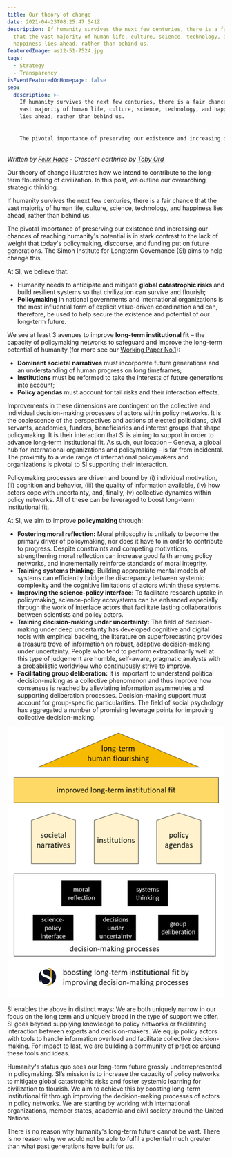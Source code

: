 ```yaml
---
title: Our theory of change
date: 2021-04-23T08:25:47.541Z
description: If humanity survives the next few centuries, there is a fair chance
  that the vast majority of human life, culture, science, technology, and
  happiness lies ahead, rather than behind us.
featuredImage: as12-51-7524.jpg
tags:
  - Strategy
  - Transparency
isEventFeaturedOnHomepage: false
seo:
  description: >-
    If humanity survives the next few centuries, there is a fair chance that the
    vast majority of human life, culture, science, technology, and happiness
    lies ahead, rather than behind us. 


    The pivotal importance of preserving our existence and increasing our chances of reaching humanity's potential is in stark contrast to the lack of weight that today's policymaking, discourse, and funding put on future generations. The Simon Institute for Longterm Governance (SI) aims to help change this.
---
```

*Written by [Felix Haas](https://www.linkedin.com/in/felix-haas-542b4b30/) - Crescent earthrise by [Toby Ord](http://tobyord.com/earth)*

Our theory of change illustrates how we intend to contribute to the long-term flourishing of civilization. In this post, we outline our overarching strategic thinking.

If humanity survives the next few centuries, there is a fair chance that the vast majority of human life, culture, science, technology, and happiness lies ahead, rather than behind us. 

The pivotal importance of preserving our existence and increasing our chances of reaching humanity's potential is in stark contrast to the lack of weight that today's policymaking, discourse, and funding put on future generations. The Simon Institute for Longterm Governance (SI) aims to help change this.

At SI, we believe that:

* Humanity needs to anticipate and mitigate **global catastrophic risks** and build resilient systems so that civilization can survive and flourish;
* **Policymaking** in national governments and international organizations is the most influential form of explicit value-driven coordination and can, therefore, be used to help secure the existence and potential of our long-term future.

We see at least 3 avenues to improve **long-term institutional fit** – the capacity of policymaking networks to safeguard and improve the long-term potential of humanity (for more see our [Working Paper No.1](https://www.simoninstitute.ch/project/public-policy-making-longterm-future/)):

* **Dominant societal narratives** must incorporate future generations and an understanding of human progress on long timeframes;
* **Institutions** must be reformed to take the interests of future generations into account;
* **Policy agendas** must account for tail risks and their interaction effects.

Improvements in these dimensions are contingent on the collective and individual decision-making processes of actors within policy networks. It is the coalescence of the perspectives and actions of elected politicians, civil servants, academics, funders, beneficiaries and interest groups that shape policymaking. It is their interaction that SI is aiming to support in order to advance long-term institutional fit. As such, our location – Geneva, a global hub for international organizations and policymaking  – is far from incidental. The proximity to a wide range of international policymakers and organizations is pivotal to SI supporting their interaction. 

Policymaking processes are driven and bound by (i) individual motivation, (ii) cognition and behavior, (iii) the quality of information available, (iv) how actors cope with uncertainty, and, finally, (v) collective dynamics within policy networks. All of these can be leveraged to boost long-term institutional fit. 

At SI, we aim to improve **policymaking** through:

* **Fostering moral reflection:** Moral philosophy is unlikely to become the primary driver of policymaking, nor does it have to in order to contribute to progress. Despite constraints and competing motivations, strengthening moral reflection can increase good faith among policy networks, and incrementally reinforce standards of moral integrity.
* **Training systems thinking:** Building appropriate mental models of systems can efficiently bridge the discrepancy between systemic complexity and the cognitive limitations of actors within these systems.
* **Improving the science-policy interface:** To facilitate research uptake in policymaking, science-policy ecosystems can be enhanced especially through the work of interface actors that facilitate lasting collaborations between scientists and policy actors.
* **Training decision-making under uncertainty:** The field of decision-making under deep uncertainty has developed cognitive and digital tools with empirical backing, the literature on superforecasting provides a treasure trove of information on robust, adaptive decision-making under uncertainty. People who tend to perform extraordinarily well at this type of judgement are humble, self-aware, pragmatic analysts with a probabilistic worldview who continuously strive to improve.
* **Facilitating group deliberation:** It is important to understand political decision-making as a collective phenomenon and thus improve how consensus is reached by alleviating information asymmetries and supporting deliberation processes. Decision-making support must account for group-specific particularities. The field of social psychology has aggregated a number of promising leverage points for improving collective decision-making.

![Illustration of Theory of Change](tochighres.png)

SI enables the above in distinct ways: We are both uniquely narrow in our focus on the long term and uniquely broad in the type of support we offer. SI goes beyond supplying knowledge to policy networks or facilitating interaction between experts and decision-makers. We equip policy actors with tools to handle information overload and facilitate collective decision-making. For impact to last, we are building a community of practice around these tools and ideas.

Humanity's status quo sees our long-term future grossly underrepresented in policymaking. SI’s mission is to increase the capacity of policy networks to mitigate global catastrophic risks and foster systemic learning for civilization to flourish. We aim to achieve this by boosting long-term institutional fit through improving the decision-making processes of actors in policy networks. We are starting by working with international organizations, member states, academia and civil society around the United Nations.

There is no reason why humanity's long-term future cannot be vast. There is no reason why we would not be able to fulfil a potential much greater than what past generations have built for us.